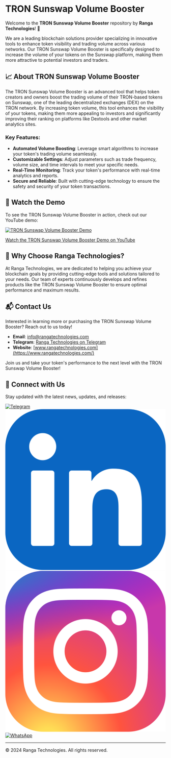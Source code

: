 # TRON Sunswap Volume Booster

Welcome to the **TRON Sunswap Volume Booster** repository by **Ranga Technologies**! 🚀

We are a leading blockchain solutions provider specializing in innovative tools to enhance token visibility and trading volume across various networks. Our TRON Sunswap Volume Booster is specifically designed to increase the volume of your tokens on the Sunswap platform, making them more attractive to potential investors and traders.

## 📈 About TRON Sunswap Volume Booster

The TRON Sunswap Volume Booster is an advanced tool that helps token creators and owners boost the trading volume of their TRON-based tokens on Sunswap, one of the leading decentralized exchanges (DEX) on the TRON network. By increasing token volume, this tool enhances the visibility of your tokens, making them more appealing to investors and significantly improving their ranking on platforms like Dextools and other market analytics sites.

### Key Features:
- **Automated Volume Boosting**: Leverage smart algorithms to increase your token's trading volume seamlessly.
- **Customizable Settings**: Adjust parameters such as trade frequency, volume size, and time intervals to meet your specific needs.
- **Real-Time Monitoring**: Track your token's performance with real-time analytics and reports.
- **Secure and Reliable**: Built with cutting-edge technology to ensure the safety and security of your token transactions.

## 🎥 Watch the Demo

To see the TRON Sunswap Volume Booster in action, check out our YouTube demo:

[![TRON Sunswap Volume Booster Demo](https://img.youtube.com/vi/C9JI0huZZGA/0.jpg)](https://youtu.be/C9JI0huZZGA)

[Watch the TRON Sunswap Volume Booster Demo on YouTube](https://youtu.be/C9JI0huZZGA)

## 🌟 Why Choose Ranga Technologies?

At Ranga Technologies, we are dedicated to helping you achieve your blockchain goals by providing cutting-edge tools and solutions tailored to your needs. Our team of experts continuously develops and refines products like the TRON Sunswap Volume Booster to ensure optimal performance and maximum results.

## 📬 Contact Us

Interested in learning more or purchasing the TRON Sunswap Volume Booster? Reach out to us today!

- **Email**: [info@rangatechnologies.com](mailto:info@rangatechnologies.com)
- **Telegram**: [Ranga Technologies on Telegram](https://t.me/rangatechnologies)
- **Website**: [www.rangatechnologies.com](https://www.rangatechnologies.com/)

Join us and take your token's performance to the next level with the TRON Sunswap Volume Booster!

## 🔗 Connect with Us

Stay updated with the latest news, updates, and releases:

[![Telegram](https://upload.wikimedia.org/wikipedia/commons/8/82/Telegram_logo.svg)](https://t.me/rangatechnologies)
[![LinkedIn](https://github.com/tandpfun/skill-icons/blob/main/icons/LinkedIn.svg)](https://www.linkedin.com/company/rangatechnologies/)
[![Instagram](https://github.com/tandpfun/skill-icons/blob/main/icons/Instagram.svg)](https://www.instagram.com/rangatechnologies/)
[![WhatsApp](https://upload.wikimedia.org/wikipedia/commons/6/6b/WhatsApp.svg)](https://api.whatsapp.com/message/XEABYADPSDL2D1)

---

© 2024 Ranga Technologies. All rights reserved.

